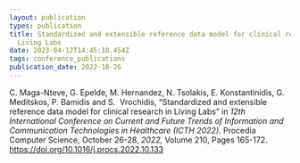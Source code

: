 ```yaml
---
layout: publication
types: publication
title: Standardized and extensible reference data model for clinical research in
  Living Labs
date: 2023-04-12T14:45:10.454Z
tags: conference_publications
publication_date: 2022-10-26
---
```

<!--StartFragment-->

C. Maga-Nteve, G. Epelde, M. Hernandez, N. Tsolakis, E. Konstantinidis, G. Meditskos, P. Bamidis and S.  Vrochidis, “Standardized and extensible reference data model for clinical research in Living Labs” in *12th International Conference on Current and Future Trends of Information and Communication Technologies in Healthcare (ICTH 2022)*. Procedia Computer Science, October 26-28, *2022,* Volume 210, Pages 165-172. https://doi.org/10.1016/j.procs.2022.10.133

<!--EndFragment-->